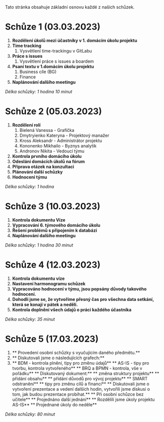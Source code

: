 Tato stránka obsahuje základní osnovu každé z našich schůzek.


# **Schůze 1 (03.03.2023)**

1. **Rozdělení úkolů mezi účastníky v 1. domácím úkolu projektu**  
2. **Time tracking**
   1. Vysvětlení time-trackingu v GitLabu   
3. **Práce s issues**
   1. Vysvětlení práce s issues a boardem  
4. **Psaní textu v 1.domácím úkolu projektu**
   1. Business cíle (BG) 
   2. Finance  
5. **Naplánování dalšího meetingu**

_Délka schůzky: 1 hodina 10 minut_ 

# **Schůze 2 (05.03.2023)**

1. **Rozdělení rolí** 
     1. Bielená Vanessa - Grafička
     2. Dmytryienko Kateryna - Projektový manažer
     3. Kross Aleksandr - Administrátor projektu
     4. Kononenko Mikhailo - Byznys analytik
     5. Andronov Nikita - Vedoucí týmu
2. **Kontrola prvního domácího úkolu**  
3. **Odeslání domácích úkolů na fórum**
4. **Příprava otázek na konzultaci**
5. **Plánování další schůzky**
6. **Hodnoceni týmu**

_Délka schůzky: 1 hodina_ 


# **Schůze 3 (10.03.2023)**

1. **Kontrola dokumentu Víze**
2. **Vypracování 6. týmového domácího úkolu**
3. **Řešení problémů s připojením k databázi**
4. **Naplánování dalšího meetingu**

_Délka schůzky: 1 hodina 30 minut_ 




# **Schůze 4 (12.03.2023)**

1. **Kontrola dokumentu víze** 
2. **Nastavení harmonogramu schůzek**
3. **Vypracováno hodnocení v týmu, jsou popsány důvody takového hodnocení.**
4. **Dohodli jsme se, že vytvoříme přesný čas pro všechna data setkání, která se konají v pátek a neděli.**
5. **Kontrola doplnění všech údajů o práci každého účastníka**

_Délka schůzky: 35 minut_ 







# **Schůze 5 (17.03.2023)**

1. ** Provedení osobní schůzky s vyučujícím daného předmětu.**
2. ** Diskutovali jsme o následujících grafech:**
3. ** BDM - kontrola plnění, tipy pro změnu údajů**
** AS-IS - tipy pro tvorbu, kontrola vytvořeného**
** BRQ a BPMN - kontrola, vše v pořádku**
** Diskutovaný dokument:**
** změna struktury projektu**
** přidání obsahu**
** přidání důvodů pro vývoj projektu**
** SMART odstranění**
** tipy pro změnu cílů a financí**
** Diskutovali jsme o vytvoření prezentace a vedení dalších hodin, vytvořili jsme diskusi o tom, jak budou prezentace probíhat.**
** Při osobní schůzce bez učitele**
** Projednáno další jednání**
** Rozdělili jsme úkoly projektu AS-IS**
** Projednané úkoly do neděle**

_Délka schůzky: 80 minut_ 